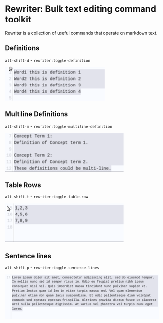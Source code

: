# Rewriter: Bulk text editing command toolkit

Rewriter is a collection of useful commands that operate on markdown text.

## Definitions
`alt-shift-d` - `rewriter:toggle-definition`

![definitions](https://github.com/chartoin/inkdrop-rewriter/raw/main/images/rewriter-definitions.gif)

## Multiline Definitions
`alt-shift-m` - `rewriter:toggle-multiline-definition`

![multiline-definitions](https://github.com/chartoin/inkdrop-rewriter/raw/main/images/rewriter-multiline-definition.gif)

## Table Rows
`alt-shift-t` - `rewriter:toggle-table-row`

![table](https://github.com/chartoin/inkdrop-rewriter/raw/main/images/rewriter-table.gif)

## Sentence lines
`alt-shift-p` - `rewriter:toggle-sentence-lines`

![sentence-lines](https://github.com/chartoin/inkdrop-rewriter/raw/main/images/rewriter-sentence-lines.gif)

